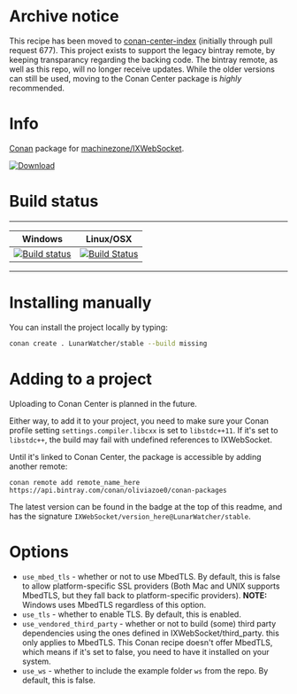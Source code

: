 # Archive notice 

This recipe has been moved to [conan-center-index](//github.com/conan-io/conan-center-index) (initially through pull request 677). This project exists to support the legacy bintray remote, by keeping transparancy regarding the backing code. The bintray remote, as well as this repo, will no longer receive updates. While the older versions can still be used, moving to the Conan Center package is _highly_ recommended.

# Info 

[Conan](//conan.io) package for [machinezone/IXWebSocket](https://github.com/machinezone/IXWebSocket).


[ ![Download](https://api.bintray.com/packages/oliviazoe0/conan-packages/IXWebSocket%3ALunarWatcher/images/download.svg) ](https://bintray.com/oliviazoe0/conan-packages/IXWebSocket%3ALunarWatcher/_latestVersion)

# Build status

---
| Windows| Linux/OSX |
| --- | --- |
| [![Build status](https://ci.appveyor.com/api/projects/status/eaa6oevawbihu90i?svg=true)](https://ci.appveyor.com/project/LunarWatcher/conan-ixwebsocket) | [![Build Status](https://travis-ci.org/LunarWatcher/conan-IXWebSocket.svg?branch=master)](https://travis-ci.org/LunarWatcher/conan-IXWebSocket) |

---

# Installing manually 

You can install the project locally by typing:

```bash
conan create . LunarWatcher/stable --build missing 
```

# Adding to a project 

Uploading to Conan Center is planned in the future. 

Either way, to add it to your project, you need to make sure your Conan profile setting `settings.compiler.libcxx` is set to `libstdc++11`. If it's set to `libstdc++`, the build may fail with undefined references to IXWebSocket. 

Until it's linked to Conan Center, the package is accessible by adding another remote:

```
conan remote add remote_name_here https://api.bintray.com/conan/oliviazoe0/conan-packages 
```

The latest version can be found in the badge at the top of this readme, and has the signature `IXWebSocket/version_here@LunarWatcher/stable`.

# Options 

* `use_mbed_tls` - whether or not to use MbedTLS. By default, this is false to allow platform-specific SSL providers (Both Mac and UNIX supports MbedTLS, but they fall back to platform-specific providers). **NOTE:** Windows uses MbedTLS regardless of this option. 
* `use_tls` - whether to enable TLS. By default, this is enabled.
* `use_vendored_third_party` - whether or not to build (some) third party dependencies using the ones defined in IXWebSocket/third_party. this only applies to MbedTLS. This Conan recipe doesn't offer MbedTLS, which means if it's set to false, you need to have it installed on your system. 
* `use_ws` - whether to include the example folder `ws` from the repo. By default, this is false. 


